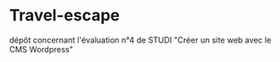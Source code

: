 # Travel-escape
dépôt concernant l'évaluation n°4 de STUDI "Créer un site web avec le CMS Wordpress"
